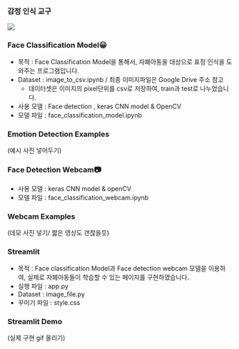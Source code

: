 ### 감정 인식 교구

<img src="https://capsule-render.vercel.app/api?type=waving&color=auto&height=200&section=header&text=Avengers%20with%20Citizen&fontSize=50" />
<div align="left">

### Face Classification Model😀
- 목적 : Face Classification Model을 통해서, 자폐아동을 대상으로 표정 인식을 도와주는 프로그램입니다.
- Dataset : image_to_csv.ipynb / 최종 이미지파일은 Google Drive 주소 참고
  - 데이터셋은 이미지의 pixel단위를 csv로 저장하여, train과 test로 나누었습니다.
- 사용 모델 : Face detection , keras CNN model & OpenCV
- 모델 파일 : face_classification_model.ipynb

### Emotion Detection Examples
(예시 사진 넣어두기)

### Face Detection Webcam📷
- 사용 모델 : keras CNN model & openCV
- 모델 파일 : face_classification_webcam.ipynb

### Webcam Examples
(데모 사진 넣기/ 짧은 영상도 갠찮을듯)

### Streamlit 
- 목적 : Face classification Model과 Face detection webcam 모델을 이용하여, 실제로 자폐아동들이 학습할 수 있는 페이지를 구현하였습니다.
- 실행 파일 : app.py
- Dataset : image_file.py 
- 꾸미기 파일 : style.css

### Streamlit Demo
(실제 구현 gif 올리기)

